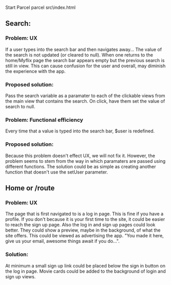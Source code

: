Start Parcel
parcel src\index.html


## Search:

### Problem: UX 
If a user types into the search bar and then navigates away... The value of the search is not updated (or cleared to null). When one returns to the home/Myflix page the search bar appears empty but the previous search is still in view. This can cause confusion for the user and overall, may diminish the experience with the app. 

### Proposed solution:
Pass the search variable as a paramater to each of the clickable views from the main view that contains the search. On click, have them set the value of search to null.

### Problem: Functional efficiency
Every time that a value is typed into the search bar, $user is redefined.

### Proposed solution:
Because this problem doesn't effect UX, we will not fix it. However, the problem seems to stem from the way in which paramaters are passed using different functions. The solution could be as simple as creating another function that doesn't use the setUser parameter.

## Home or /route

### Problem: UX
The page that is first navigated to is a log in page. This is fine if you have a profile. If you don't because it is your first time to the site, it could be easier to reach the sign up page. Also the log in and sign up pages could look better. They could show a preview, maybe in the background, of what the site offers. This could be viewed as advertising the app. "You made it here, give us your email, awesome things await if you do...". 

### Solution:
At minimum a small sign up link could be placed below the sign in button on the log in page.
Movie cards could be added to the background of login and sign up views.